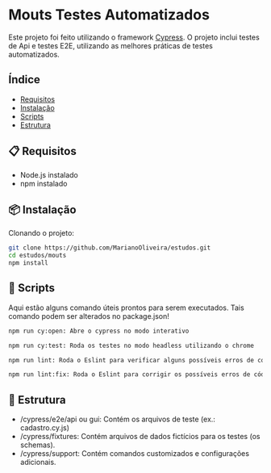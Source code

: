 # Mouts Testes Automatizados

Este projeto foi feito utilizando o framework [Cypress](https://www.cypress.io/). O projeto inclui testes de Api e testes E2E, utilizando as melhores práticas de testes automatizados.

## Índice

- [Requisitos](#Requisitos)
- [Instalação](#Instalação)
- [Scripts](#Scripts)
- [Estrutura](#Estrutura)


## 📋 Requisitos

* Node.js instalado
* npm instalado


## 📦 Instalação

Clonando o projeto:

```bash
git clone https://github.com/MarianoOliveira/estudos.git
cd estudos/mouts
npm install
```

## 🧪 Scripts

Aqui estão alguns comando úteis prontos para serem executados. Tais comando podem ser alterados no package.json!

```bash
npm run cy:open: Abre o cypress no modo interativo
```

```bash
npm run cy:test: Roda os testes no modo headless utilizando o chrome
```

```bash
npm run lint: Roda o Eslint para verificar alguns possíveis erros de código
```

```bash
npm run lint:fix: Roda o Eslint para corrigir os possíveis erros de código
```

## 📜 Estrutura
* /cypress/e2e/api ou gui: Contém os arquivos de teste (ex.: cadastro.cy.js)
* /cypress/fixtures: Contém arquivos de dados fictícios para os testes (os schemas).
* /cypress/support: Contém comandos customizados e configurações adicionais.